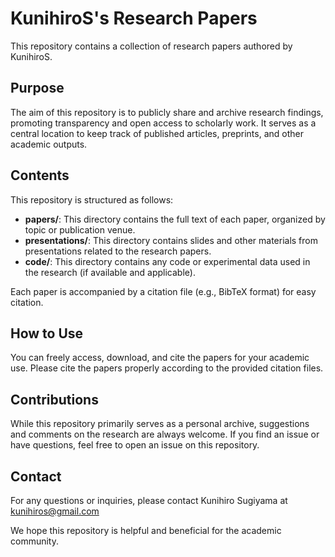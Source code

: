 # KunihiroS's Research Papers

This repository contains a collection of research papers authored by KunihiroS.
## Purpose

The aim of this repository is to publicly share and archive research findings, promoting transparency and open access to scholarly work. It serves as a central location to keep track of published articles, preprints, and other academic outputs.

## Contents

This repository is structured as follows:

-   **papers/**: This directory contains the full text of each paper, organized by topic or publication venue.
-   **presentations/**: This directory contains slides and other materials from presentations related to the research papers.
-   **code/**: This directory contains any code or experimental data used in the research (if available and applicable).

Each paper is accompanied by a citation file (e.g., BibTeX format) for easy citation.

## How to Use

You can freely access, download, and cite the papers for your academic use. Please cite the papers properly according to the provided citation files.

## Contributions

While this repository primarily serves as a personal archive, suggestions and comments on the research are always welcome. If you find an issue or have questions, feel free to open an issue on this repository.

## Contact

For any questions or inquiries, please contact Kunihiro Sugiyama at [kunihiros@gmail.com](mailto:kunihiros@gmail.com)

We hope this repository is helpful and beneficial for the academic community.
